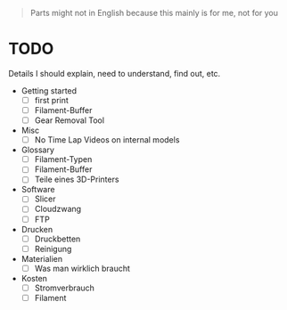 > Parts might not in English because this mainly is for me, not for you

# TODO

Details I should explain, need to understand, find out, etc.

- Getting started
  - [ ] first print
  - [ ] Filament-Buffer
  - [ ] Gear Removal Tool
- Misc
  - [ ] No Time Lap Videos on internal models
- Glossary
  - [ ] Filament-Typen
  - [ ] Filament-Buffer
  - [ ] Teile eines 3D-Printers
- Software
  - [ ] Slicer
  - [ ] Cloudzwang
  - [ ] FTP
- Drucken
  - [ ] Druckbetten
  - [ ] Reinigung
- Materialien
  - [ ] Was man wirklich braucht
- Kosten
  - [ ] Stromverbrauch
  - [ ] Filament
